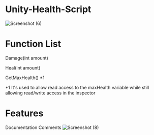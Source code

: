# Unity-Health-Script
![Screenshot (6)](https://github.com/user-attachments/assets/463c7be7-be2e-4bc5-90b7-572524c48325)

# Function List
Damage(int amount)

Heal(int amount)

GetMaxHealth() *1

*1 It's used to allow read access to the maxHealth variable while still allowing read/write access in the inspector

# Features
Documentation Comments
![Screenshot (8)](https://github.com/user-attachments/assets/10d53d93-a514-445c-bc55-5a2ae5af9dca)
